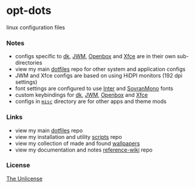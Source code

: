 # opt-dots

linux configuration files

### Notes
- configs specific to [dk](https://github.com/e33io/opt-dots/tree/main/dk/.config/dk), [JWM](https://github.com/e33io/opt-dots/tree/main/jwm), [Openbox](https://github.com/e33io/opt-dots/tree/main/openbox) and [Xfce](https://github.com/e33io/opt-dots/tree/main/xfce) are in their own sub-directories
- view my main [dotfiles](https://github.com/e33io/dotfiles) repo for other system and application configs
- JWM and Xfce configs are based on using HiDPI monitors (192 dpi settings)
- font settings are configured to use [Inter](https://rsms.me/inter) and [SovranMono](https://github.com/e33io/sovran-fonts/tree/main/SovranMono) fonts
- custom keybindings for [dk](https://github.com/e33io/reference-wiki/blob/main/keybindings/dk-keybindings.md), [JWM](https://github.com/e33io/reference-wiki/blob/main/keybindings/jwm-keybindings.md), [Openbox](https://github.com/e33io/reference-wiki/blob/main/keybindings/openbox-keybindings.md) and [Xfce](https://github.com/e33io/reference-wiki/blob/main/keybindings/xfce-keybindings.md)
- configs in [`misc`](https://github.com/e33io/opt-dots/blob/main/misc) directory are for other apps and theme mods

### Links
- view my main [dotfiles](https://github.com/e33io/dotfiles) repo
- view my installation and utility [scripts](https://github.com/e33io/scripts) repo
- view my collection of made and found [wallpapers](https://i.e33.io/wallpapers)
- view my documentation and notes [reference-wiki](https://github.com/e33io/reference-wiki) repo

### License
[The Unlicense](https://github.com/e33io/opt-dots/blob/main/LICENSE)
